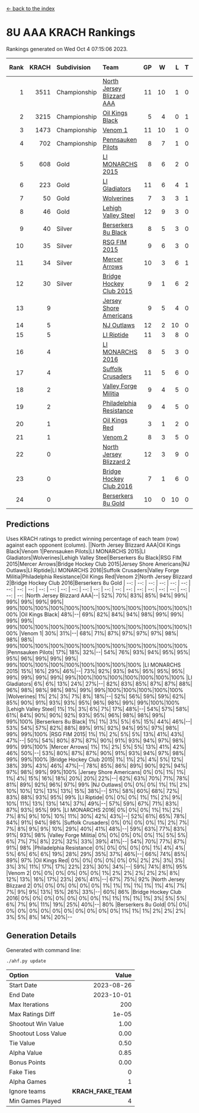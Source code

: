 [<- back to the index](readme.md)
# 8U AAA KRACH Rankings
Rankings generated on Wed Oct  4 07:15:06 2023.

Rank|KRACH|Subdivision|Team|GP|W|L|T|OTW|OTL|SoS|Exp Wins|Win Diff
---:|---:|:---|:---|---:|---:|---:|---:|---:|---:|---:|---:|---:
1|3511|Championship|[North Jersey Blizzard AAA](https://gamesheetstats.com/seasons/3659/teams/140205/schedule)|11|10|1|0|0|0|520|10.8|-0.0
2|3215|Championship|[Oil Kings Black](https://gamesheetstats.com/seasons/3659/teams/140206/schedule)|5|4|0|1|0|0|661|5.3|-0.0
3|1473|Championship|[Venom 1](https://gamesheetstats.com/seasons/3659/teams/140213/schedule)|11|10|1|0|1|0|367|10.8|-0.0
4|702|Championship|[Pennsauken Pilots](https://gamesheetstats.com/seasons/3659/teams/140208/schedule)|8|7|1|0|0|0|208|7.8|-0.0
5|608|Gold|[LI MONARCHS 2015](https://gamesheetstats.com/seasons/3659/teams/140198/schedule)|8|6|2|0|0|0|818|6.8|-0.0
6|223|Gold|[LI Gladiators](https://gamesheetstats.com/seasons/3659/teams/140201/schedule)|11|6|4|1|0|0|945|7.3|-0.0
7|50|Gold|[Wolverines](https://gamesheetstats.com/seasons/3659/teams/140215/schedule)|7|3|3|1|0|0|194|4.4|0.0
8|46|Gold|[Lehigh Valley Steel](https://gamesheetstats.com/seasons/3659/teams/140197/schedule)|12|9|3|0|1|0|127|9.9|0.0
9|40|Silver|[Berserkers 8u Black](https://gamesheetstats.com/seasons/3659/teams/140192/schedule)|8|5|3|0|0|0|241|5.9|0.0
10|35|Silver|[RSG FIM 2015](https://gamesheetstats.com/seasons/3659/teams/140210/schedule)|9|6|3|0|0|1|77|6.9|0.0
11|34|Silver|[Mercer Arrows](https://gamesheetstats.com/seasons/3659/teams/140202/schedule)|10|3|6|1|0|0|683|4.4|0.0
12|30|Silver|[Bridge Hockey Club 2015](https://gamesheetstats.com/seasons/3659/teams/140194/schedule)|9|1|6|2|0|1|1012|2.9|0.0
13|9||[Jersey Shore Americans](https://gamesheetstats.com/seasons/3659/teams/140196/schedule)|9|5|4|0|0|0|34|5.9|0.0
14|5||[NJ Outlaws](https://gamesheetstats.com/seasons/3659/teams/140203/schedule)|12|2|10|0|0|0|692|2.9|0.0
15|5||[LI Riptide](https://gamesheetstats.com/seasons/3659/teams/140200/schedule)|11|3|8|0|0|0|1055|3.9|0.0
16|4||[LI MONARCHS 2016](https://gamesheetstats.com/seasons/3659/teams/140199/schedule)|8|5|3|0|0|0|7|5.9|0.0
17|4||[Suffolk Crusaders](https://gamesheetstats.com/seasons/3659/teams/140211/schedule)|11|5|6|0|0|0|29|5.9|0.0
18|2||[Valley Forge Militia](https://gamesheetstats.com/seasons/3659/teams/140212/schedule)|9|4|5|0|0|0|161|4.9|0.0
19|2||[Philadelphia Resistance](https://gamesheetstats.com/seasons/3659/teams/140209/schedule)|9|4|5|0|0|0|304|4.9|0.0
20|1||[Oil Kings Red](https://gamesheetstats.com/seasons/3659/teams/140207/schedule)|3|1|2|0|0|0|2|1.9|0.0
21|1||[Venom 2](https://gamesheetstats.com/seasons/3659/teams/140214/schedule)|8|3|5|0|0|0|7|3.9|0.0
22|0||[North Jersey Blizzard 2](https://gamesheetstats.com/seasons/3659/teams/140204/schedule)|12|3|9|0|0|0|10|3.9|0.0
23|0||[Bridge Hockey Club 2016](https://gamesheetstats.com/seasons/3659/teams/140195/schedule)|7|1|6|0|0|0|8|1.9|0.0
24|0||[Berserkers 8u Gold](https://gamesheetstats.com/seasons/3659/teams/140193/schedule)|10|0|10|0|0|0|2|0.9|0.0

## Predictions
Uses KRACH ratings to predict winning percentage of each team (row) against each opponent (column).
||North Jersey Blizzard AAA|Oil Kings Black|Venom 1|Pennsauken Pilots|LI MONARCHS 2015|LI Gladiators|Wolverines|Lehigh Valley Steel|Berserkers 8u Black|RSG FIM 2015|Mercer Arrows|Bridge Hockey Club 2015|Jersey Shore Americans|NJ Outlaws|LI Riptide|LI MONARCHS 2016|Suffolk Crusaders|Valley Forge Militia|Philadelphia Resistance|Oil Kings Red|Venom 2|North Jersey Blizzard 2|Bridge Hockey Club 2016|Berserkers 8u Gold
| --: | --: | --: | --: | --: | --: | --: | --: | --: | --: | --: | --: | --: | --: | --: | --: | --: | --: | --: | --: | --: | --: | --: | --: | --: 
|North Jersey Blizzard AAA|--| 52%| 70%| 83%| 85%| 94%| 99%| 99%| 99%| 99%| 99%| 99%|100%|100%|100%|100%|100%|100%|100%|100%|100%|100%|100%|100%
|Oil Kings Black| 48%|--| 69%| 82%| 84%| 94%| 98%| 99%| 99%| 99%| 99%| 99%|100%|100%|100%|100%|100%|100%|100%|100%|100%|100%|100%|100%
|Venom 1| 30%| 31%|--| 68%| 71%| 87%| 97%| 97%| 97%| 98%| 98%| 98%| 99%|100%|100%|100%|100%|100%|100%|100%|100%|100%|100%|100%
|Pennsauken Pilots| 17%| 18%| 32%|--| 54%| 76%| 93%| 94%| 95%| 95%| 95%| 96%| 99%| 99%| 99%| 99%|100%|100%|100%|100%|100%|100%|100%|100%
|LI MONARCHS 2015| 15%| 16%| 29%| 46%|--| 73%| 92%| 93%| 94%| 95%| 95%| 95%| 99%| 99%| 99%| 99%| 99%|100%|100%|100%|100%|100%|100%|100%
|LI Gladiators|  6%|  6%| 13%| 24%| 27%|--| 82%| 83%| 85%| 87%| 87%| 88%| 96%| 98%| 98%| 98%| 98%| 99%| 99%|100%|100%|100%|100%|100%
|Wolverines|  1%|  2%|  3%|  7%|  8%| 18%|--| 52%| 56%| 59%| 59%| 62%| 85%| 90%| 91%| 93%| 93%| 95%| 96%| 98%| 99%| 99%|100%|100%
|Lehigh Valley Steel|  1%|  1%|  3%|  6%|  7%| 17%| 48%|--| 54%| 57%| 58%| 61%| 84%| 90%| 90%| 92%| 93%| 95%| 96%| 98%| 98%| 99%| 99%|100%
|Berserkers 8u Black|  1%|  1%|  3%|  5%|  6%| 15%| 44%| 46%|--| 53%| 54%| 57%| 82%| 88%| 89%| 91%| 92%| 94%| 95%| 97%| 98%| 99%| 99%|100%
|RSG FIM 2015|  1%|  1%|  2%|  5%|  5%| 13%| 41%| 43%| 47%|--| 50%| 54%| 80%| 87%| 87%| 90%| 91%| 93%| 94%| 97%| 98%| 99%| 99%|100%
|Mercer Arrows|  1%|  1%|  2%|  5%|  5%| 13%| 41%| 42%| 46%| 50%|--| 53%| 80%| 87%| 87%| 90%| 91%| 93%| 94%| 97%| 98%| 99%| 99%|100%
|Bridge Hockey Club 2015|  1%|  1%|  2%|  4%|  5%| 12%| 38%| 39%| 43%| 46%| 47%|--| 78%| 85%| 86%| 89%| 90%| 92%| 94%| 97%| 98%| 99%| 99%|100%
|Jersey Shore Americans|  0%|  0%|  1%|  1%|  1%|  4%| 15%| 16%| 18%| 20%| 20%| 22%|--| 62%| 63%| 70%| 71%| 78%| 81%| 89%| 92%| 96%| 97%| 99%
|NJ Outlaws|  0%|  0%|  0%|  1%|  1%|  2%| 10%| 10%| 12%| 13%| 13%| 15%| 38%|--| 51%| 58%| 60%| 68%| 72%| 83%| 88%| 93%| 95%| 99%
|LI Riptide|  0%|  0%|  0%|  1%|  1%|  2%|  9%| 10%| 11%| 13%| 13%| 14%| 37%| 49%|--| 57%| 59%| 67%| 71%| 83%| 87%| 93%| 95%| 99%
|LI MONARCHS 2016|  0%|  0%|  0%|  1%|  1%|  2%|  7%|  8%|  9%| 10%| 10%| 11%| 30%| 42%| 43%|--| 52%| 61%| 65%| 78%| 84%| 91%| 94%| 98%
|Suffolk Crusaders|  0%|  0%|  0%|  0%|  1%|  2%|  7%|  7%|  8%|  9%|  9%| 10%| 29%| 40%| 41%| 48%|--| 59%| 63%| 77%| 83%| 91%| 93%| 98%
|Valley Forge Militia|  0%|  0%|  0%|  0%|  0%|  1%|  5%|  5%|  6%|  7%|  7%|  8%| 22%| 32%| 33%| 39%| 41%|--| 54%| 70%| 77%| 87%| 91%| 98%
|Philadelphia Resistance|  0%|  0%|  0%|  0%|  0%|  1%|  4%|  4%|  5%|  6%|  6%|  6%| 19%| 28%| 29%| 35%| 37%| 46%|--| 66%| 74%| 85%| 89%| 97%
|Oil Kings Red|  0%|  0%|  0%|  0%|  0%|  0%|  2%|  2%|  3%|  3%|  3%|  3%| 11%| 17%| 17%| 22%| 23%| 30%| 34%|--| 59%| 74%| 81%| 95%
|Venom 2|  0%|  0%|  0%|  0%|  0%|  0%|  1%|  2%|  2%|  2%|  2%|  2%|  8%| 12%| 13%| 16%| 17%| 23%| 26%| 41%|--| 67%| 75%| 92%
|North Jersey Blizzard 2|  0%|  0%|  0%|  0%|  0%|  0%|  1%|  1%|  1%|  1%|  1%|  1%|  4%|  7%|  7%|  9%|  9%| 13%| 15%| 26%| 33%|--| 60%| 86%
|Bridge Hockey Club 2016|  0%|  0%|  0%|  0%|  0%|  0%|  0%|  1%|  1%|  1%|  1%|  1%|  3%|  5%|  5%|  6%|  7%|  9%| 11%| 19%| 25%| 40%|--| 80%
|Berserkers 8u Gold|  0%|  0%|  0%|  0%|  0%|  0%|  0%|  0%|  0%|  0%|  0%|  0%|  1%|  1%|  1%|  2%|  2%|  2%|  3%|  5%|  8%| 14%| 20%|--

## Generation Details

Generated with command line:
```
./ahf.py update
```

| Option | Value |
| :----- | ----: |
| Start Date | 2023-08-26 |
| End Date | 2023-10-01 |
| Max Iterations | 200 |
| Max Ratings Diff | 1e-05 |
| Shootout Win Value | 1.00 |
| Shootout Loss Value | 0.00 |
| Tie Value | 0.50 |
| Alpha Value | 0.85 |
| Bonus Points | 0.00 |
| Fake Ties | 0 |
| Alpha Games | 1 |
| Ignore teams | __KRACH_FAKE_TEAM__ |
| Min Games Played | 4 |


